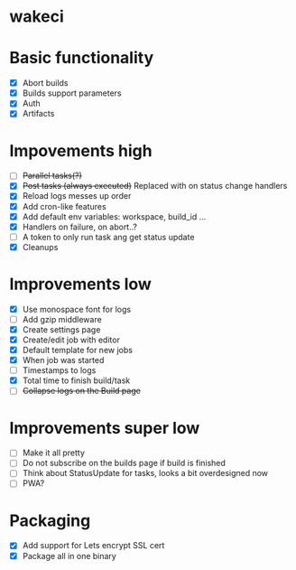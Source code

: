 wakeci
======

# Basic functionality
- [x] Abort builds
- [x] Builds support parameters
- [x] Auth
- [x] Artifacts

# Impovements high
- [ ] ~~Parallel tasks(?)~~
- [x] ~~Post tasks (always executed)~~ Replaced with on status change handlers
- [x] Reload logs messes up order
- [x] Add cron-like features
- [x] Add default env variables: workspace, build_id ...
- [x] Handlers on failure, on abort..?
- [ ] A token to only run task ang get status update
- [x] Cleanups

# Improvements low
- [x] Use monospace font for logs
- [ ] Add gzip middleware
- [x] Create settings page
- [x] Create/edit job with editor
- [x] Default template for new jobs
- [x] When job was started
- [ ] Timestamps to logs
- [x] Total time to finish build/task
- [ ] ~~Collapse logs on the Build page~~

# Improvements super low
- [ ] Make it all pretty
- [ ] Do not subscribe on the builds page if build is finished
- [ ] Think about StatusUpdate for tasks, looks a bit overdesigned now
- [ ] PWA?

# Packaging
- [x] Add support for Lets encrypt SSL cert
- [x] Package all in one binary
